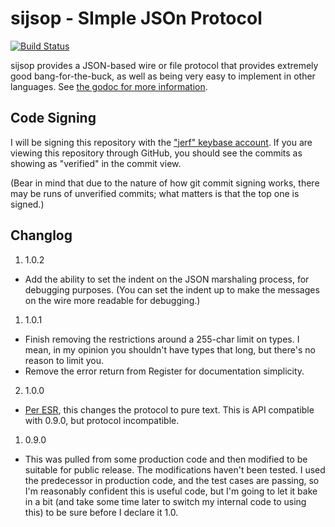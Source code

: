 sijsop - SImple JSOn Protocol
=============================

[![Build Status](https://travis-ci.org/thejerf/sijsop.png?branch=master)](https://travis-ci.org/thejerf/sijsop)

sijsop provides a JSON-based wire or file protocol that provides extremely
good bang-for-the-buck, as well as being very easy to implement in other
languages. See
[the godoc for more information](http://godoc.org/github.com/thejerf/sijsop).

Code Signing
------------

I will be signing this repository with
the ["jerf" keybase account](https://keybase.io/jerf). If you are viewing
this repository through GitHub, you should see the commits as showing as
"verified" in the commit view.

(Bear in mind that due to the nature of how git commit signing works, there
may be runs of unverified commits; what matters is that the top one is
signed.)

Changlog
--------

1. 1.0.2
  * Add the ability to set the indent on the JSON marshaling process, for
    debugging purposes. (You can set the indent up to make the messages on
    the wire more readable for debugging.)
1. 1.0.1
  * Finish removing the restrictions around a 255-char limit on types.
    I mean, in my opinion you shouldn't have types that long, but there's
    no reason to limit you.
  * Remove the error return from Register for documentation simplicity.
2. 1.0.0
  * [Per ESR](http://esr.ibiblio.org/?p=8254#comment-2202065), this changes
    the protocol to pure text. This is API compatible with 0.9.0, but
    protocol incompatible.
1. 0.9.0
  * This was pulled from some production code and then modified to be
    suitable for public release. The modifications haven't been tested. I
    used the predecessor in production code, and the test cases are
    passing, so I'm reasonably confident this is useful code, but I'm going
    to let it bake in a bit (and take some time later to switch my internal
    code to using this) to be sure before I declare it 1.0.
